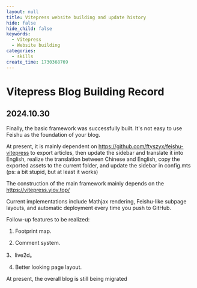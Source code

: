 ```yaml
---
layout: null
title: Vitepress website building and update history
hide: false
hide_child: false
keywords:
  - Vitepress
  - Website building
categories:
  - skills
create_time: 1730368769
---
```


# Vitepress Blog Building Record

## 2024.10.30 

Finally, the basic framework was successfully built. It's not easy to use Feishu as the foundation of your blog.

At present, it is mainly dependent on https://github.com/ftyszyx/feishu-vitepress to export articles, then update the sidebar and translate it into English, realize the translation between Chinese and English, copy the exported assets to the current folder, and update the sidebar in config.mts (ps: a bit stupid, but at least it works)

The construction of the main framework mainly depends on the https://vitepress.yiov.top/

Current implementations include Mathjax rendering, Feishu-like subpage layouts, and automatic deployment every time you push to GitHub.

Follow-up features to be realized:

1. Footprint map.

2. Comment system.

3、live2d。

4. Better looking page layout.

At present, the overall blog is still being migrated